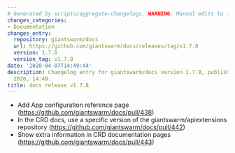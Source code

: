 ```yaml
---
# Generated by scripts/aggregate-changelogs. WARNING: Manual edits to this files will be overwritten.
changes_categories:
- Documentation
changes_entry:
  repository: giantswarm/docs
  url: https://github.com/giantswarm/docs/releases/tag/v1.7.8
  version: 1.7.8
  version_tag: v1.7.8
date: '2020-04-07T14:49:44'
description: Changelog entry for giantswarm/docs version 1.7.8, published on 07 April
  2020, 14:49.
title: docs release v1.7.8
---
```


- Add App configuration reference page (https://github.com/giantswarm/docs/pull/438)
- In the CRD docs, use a specific version of the giantswarm/apiextensions repository (https://github.com/giantswarm/docs/pull/442)
- Show extra information in CRD documentation pages (https://github.com/giantswarm/docs/pull/443)
